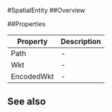 #SpatialEntity
##Overview



##Properties
<table class="table table-condensed table-bordered">
    <thead>
<tr>
<th>Property</th>
<th>Description</th>
</tr>
</thead>
<tbody>
<tr><td>Path</td><td> - </td></tr>
<tr><td>Wkt</td><td> - </td></tr>
<tr><td>EncodedWkt</td><td> - </td></tr>
</tbody></table>



## See also


